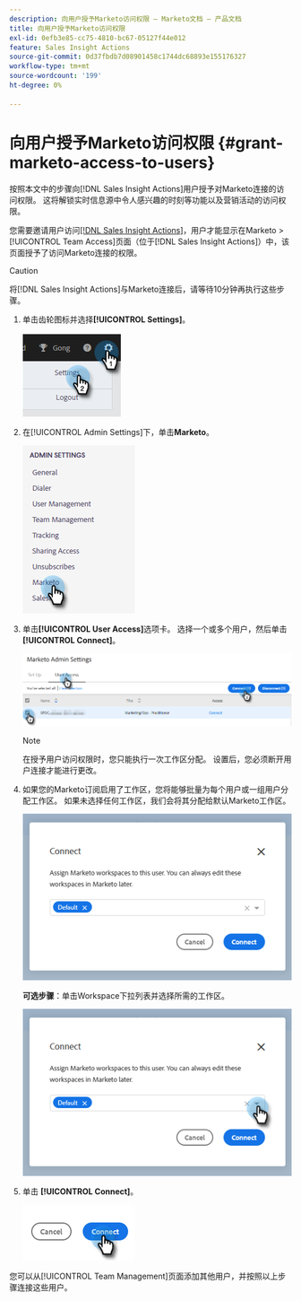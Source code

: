 ```yaml
---
description: 向用户授予Marketo访问权限 — Marketo文档 — 产品文档
title: 向用户授予Marketo访问权限
exl-id: 0efb3e85-cc75-4810-bc67-05127f44e012
feature: Sales Insight Actions
source-git-commit: 0d37fbdb7d08901458c1744dc68893e155176327
workflow-type: tm+mt
source-wordcount: '199'
ht-degree: 0%

---
```


# 向用户授予Marketo访问权限 {#grant-marketo-access-to-users}

按照本文中的步骤向[!DNL Sales Insight Actions]用户授予对Marketo连接的访问权限。 这将解锁实时信息源中令人感兴趣的时刻等功能以及营销活动的访问权限。

您需要邀请用户访问[[!DNL Sales Insight Actions]](/help/marketo/product-docs/marketo-sales-insight/actions/admin/invite-users-and-admins.md#invite-users)，用户才能显示在Marketo > [!UICONTROL Team Access]页面（位于[!DNL Sales Insight Actions]）中，该页面授予了访问Marketo连接的权限。

>[!CAUTION]
>
>将[!DNL Sales Insight Actions]与Marketo连接后，请等待10分钟再执行这些步骤。

1. 单击齿轮图标并选择&#x200B;**[!UICONTROL Settings]**。

   ![](assets/grant-marketo-access-to-users-1.png)

1. 在[!UICONTROL Admin Settings]下，单击&#x200B;**Marketo**。

   ![](assets/grant-marketo-access-to-users-2.png)

1. 单击&#x200B;**[!UICONTROL User Access]**&#x200B;选项卡。 选择一个或多个用户，然后单击&#x200B;**[!UICONTROL Connect]**。

   ![](assets/grant-marketo-access-to-users-3.png)

   >[!NOTE]
   >
   >在授予用户访问权限时，您只能执行一次工作区分配。 设置后，您必须断开用户连接才能进行更改。

1. 如果您的Marketo订阅启用了工作区，您将能够批量为每个用户或一组用户分配工作区。 如果未选择任何工作区，我们会将其分配给默认Marketo工作区。

   ![](assets/grant-marketo-access-to-users-4.png)

   **可选步骤**：单击Workspace下拉列表并选择所需的工作区。

   ![](assets/grant-marketo-access-to-users-5.png)

1. 单击 **[!UICONTROL Connect]**。

   ![](assets/grant-marketo-access-to-users-6.png)

您可以从[!UICONTROL Team Management]页面添加其他用户，并按照以上步骤连接这些用户。
